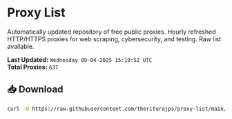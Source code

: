 # Proxy List

Automatically updated repository of free public proxies. Hourly refreshed HTTP/HTTPS proxies for web scraping, cybersecurity, and testing. Raw list available.

**Last Updated:** `Wednesday 09-04-2025 15:19:52 UTC`  
**Total Proxies:** `637`

## 📥 Download
```bash
curl -O https://raw.githubusercontent.com/theriturajps/proxy-list/main/proxies.txt
